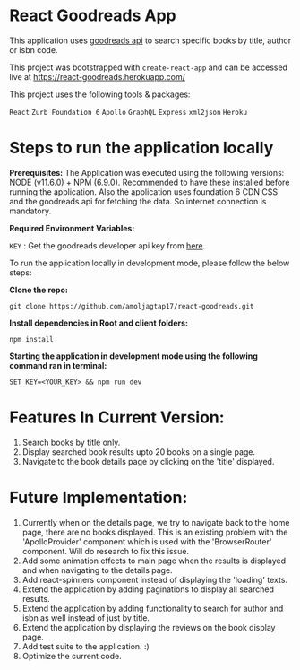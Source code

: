 # **React Goodreads App**

This application uses [goodreads api](https://www.goodreads.com/api/) to search specific books by title, author or isbn code.

This project was bootstrapped with `create-react-app` and can be accessed live at https://react-goodreads.herokuapp.com/

This project uses the following tools & packages:

`React`
`Zurb Foundation 6`
`Apollo`
`GraphQL`
`Express`
`xml2json`
`Heroku`

# Steps to run the application locally

**Prerequisites:**
The Application was executed using the following versions: NODE (v11.6.0) + NPM (6.9.0).
Recommended to have these installed before running the application.
Also the application uses foundation 6 CDN CSS and the goodreads api for fetching the data. So internet connection is mandatory.

**Required Environment Variables:**

`KEY` : Get the goodreads developer api key from [here](https://www.goodreads.com/api/keys).

To run the application locally in development mode, please follow the below steps:

**Clone the repo:**

    git clone https://github.com/amoljagtap17/react-goodreads.git

**Install dependencies in Root and client folders:**

    npm install

**Starting the application in development mode using the following command ran in terminal:**

    SET KEY=<YOUR_KEY> && npm run dev

# Features In Current Version:

1. Search books by title only.
2. Display searched book results upto 20 books on a single page.
3. Navigate to the book details page by clicking on the 'title' displayed.

# Future Implementation:

1. Currently when on the details page, we try to navigate back to the home page, there are no books displayed. This is an existing problem with the 'ApolloProvider' component which is used with the 'BrowserRouter' component. Will do research to fix this issue.
2. Add some animation effects to main page when the results is displayed and when navigating to the details page.
3. Add react-spinners component instead of displaying the 'loading' texts.
4. Extend the application by adding paginations to display all searched results.
5. Extend the application by adding functionality to search for author and isbn as well instead of just by title.
6. Extend the application by displaying the reviews on the book display page.
7. Add test suite to the application. :)
8. Optimize the current code.
